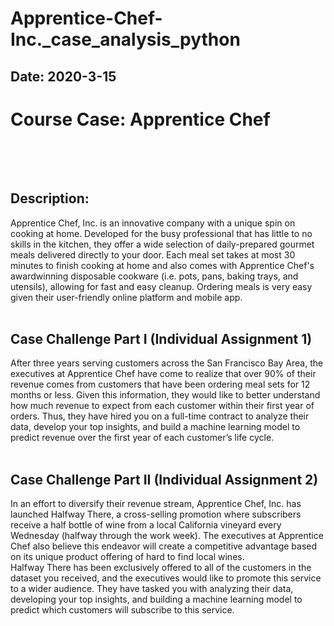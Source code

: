 # Apprentice-Chef-Inc._case_analysis_python
## Date: 2020-3-15
# Course Case: Apprentice Chef <br><br><br>
## Description:<br>
Apprentice Chef, Inc. is an innovative company with a unique spin on cooking at home.
Developed for the busy professional that has little to no skills in the kitchen, they offer a wide
selection of daily-prepared gourmet meals delivered directly to your door. Each meal set takes
at most 30 minutes to finish cooking at home and also comes with Apprentice Chef's awardwinning
disposable cookware (i.e. pots, pans, baking trays, and utensils), allowing for fast and
easy cleanup. Ordering meals is very easy given their user-friendly online platform and mobile
app.<br><br>
## Case Challenge Part I (Individual Assignment 1)<br>
After three years serving customers across the San Francisco Bay Area, the executives at
Apprentice Chef have come to realize that over 90% of their revenue comes from customers
that have been ordering meal sets for 12 months or less. Given this information, they would like
to better understand how much revenue to expect from each customer within their first year of
orders. Thus, they have hired you on a full-time contract to analyze their data, develop your top
insights, and build a machine learning model to predict revenue over the first year of each
customer’s life cycle.<br><br>
## Case Challenge Part II (Individual Assignment 2)<br>
In an effort to diversify their revenue stream, Apprentice Chef, Inc. has launched Halfway There,
a cross-selling promotion where subscribers receive a half bottle of wine from a local California
vineyard every Wednesday (halfway through the work week). The executives at Apprentice Chef
also believe this endeavor will create a competitive advantage based on its unique product
offering of hard to find local wines.<br>
Halfway There has been exclusively offered to all of the customers in the dataset you received,
and the executives would like to promote this service to a wider audience. They have tasked
you with analyzing their data, developing your top insights, and building a machine learning
model to predict which customers will subscribe to this service.<br>
